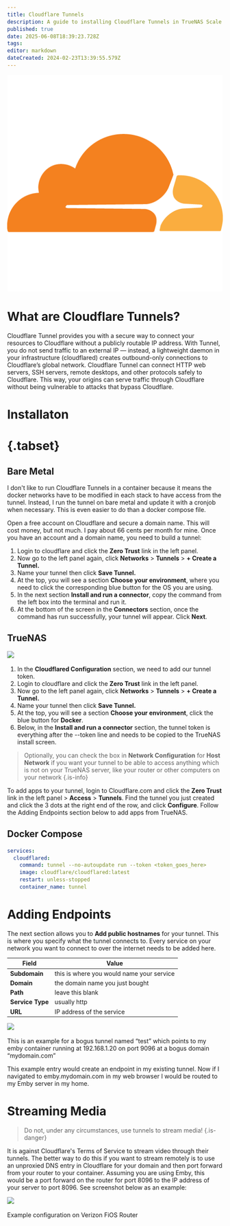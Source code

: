 ```yaml
---
title: Cloudflare Tunnels
description: A guide to installing Cloudflare Tunnels in TrueNAS Scale as well as on bare metal
published: true
date: 2025-06-08T18:39:23.728Z
tags: 
editor: markdown
dateCreated: 2024-02-23T13:39:55.579Z
---
```


![](/cloudflare.png)

# What are Cloudflare Tunnels?

Cloudflare Tunnel provides you with a secure way to connect your resources to Cloudflare without a publicly routable IP address. With Tunnel, you do not send traffic to an external IP — instead, a lightweight daemon in your infrastructure (cloudflared) creates outbound-only connections to Cloudflare’s global network. Cloudflare Tunnel can connect HTTP web servers, SSH servers, remote desktops, and other protocols safely to Cloudflare. This way, your origins can serve traffic through Cloudflare without being vulnerable to attacks that bypass Cloudflare.

# Installaton
# {.tabset}
## Bare Metal

I don't like to run Cloudflare Tunnels in a container because it means the docker networks have to be modified in each stack to have access from the tunnel. Instead, I run the tunnel on bare metal and update it with a cronjob when necessary. This is even easier to do than a docker compose file. 

Open a free account on Cloudflare and secure a domain name. This will cost money, but not much. I pay about 66 cents per month for mine. Once you have an account and a domain name, you need to build a tunnel:

1.  Login to cloudflare and click the **Zero Trust** link in the left panel.
2.  Now go to the left panel again, click **Networks** > **Tunnels** > **\+ Create a Tunnel.**
3.  Name your tunnel then click **Save Tunnel.**
4.  At the top, you will see a section **Choose your environment**, where you need to click the corresponding blue button for the OS you are using.
5.  In the next section **Install and run a connector**, copy the command from the left box into the terminal and run it.
6.  At the bottom of the screen in the **Connectors** section, once the command has run successfully, your tunnel will appear. Click **Next**.

## TrueNAS

![](https://wiki.hydrology.cc/screenshot_from_2023-12-11_11-42-42.png)

1. In the **Cloudflared Configuration** section, we need to add our tunnel token. 
1.  Login to cloudflare and click the **Zero Trust** link in the left panel.
1.  Now go to the left panel again, click **Networks** > **Tunnels** > **\+ Create a Tunnel.**
1.  Name your tunnel then click **Save Tunnel.**
1.  At the top, you will see a section **Choose your environment**, click the blue button for **Docker**. 
1. Below, in the **Install and run a connector** section, the tunnel token is everything after the --token line and needs to be copied to the TrueNAS install screen.

> Optionally, you can check the box in **Network Configuration** for **Host Network** if you want your tunnel to be able to access anything which is not on your TrueNAS server, like your router or other computers on your network
{.is-info}

To add apps to your tunnel, login to Cloudflare.com and click the **Zero Trust** link in the left panel > **Access** > **Tunnels**. Find the tunnel you just created and click the 3 dots at the right end of the row, and click **Configure**. Follow the Adding Endpoints section below to add apps from TrueNAS.

## Docker Compose
```yaml
services:
  cloudflared:
    command: tunnel --no-autoupdate run --token <token_goes_here>
    image: cloudflare/cloudflared:latest
    restart: unless-stopped
    container_name: tunnel
```

# Adding Endpoints

The next section allows you to **Add public hostnames** for your tunnel. This is where you specify what the tunnel connects to. Every service on your network you want to connect to over the internet needs to be added here. 

|  Field   |  Value   |
| --- | --- |
| **Subdomain** | this is where you would name your service |
| **Domain** | the domain name you just bought |
| **Path** | leave this blank |
| **Service Type** | usually http |
| **URL** | IP address of the service |

![](https://wiki.hydrology.cc/screenshot_from_2023-12-11_11-38-58.png)

This is an example for a bogus tunnel named “test” which points to my emby container running at 192.168.1.20 on port 9096 at a bogus domain “mydomain.com”

This example entry would create an endpoint in my existing tunnel. Now if I navigated to emby.mydomain.com in my web browser I would be routed to my Emby server in my home.

# Streaming Media
> 
> Do not, under any circumstances, use tunnels to stream media!
{.is-danger}

It is against Cloudflare's Terms of Service to stream video through their tunnels. The better way to do this if you want to stream remotely is to use an unproxied DNS entry in Cloudflare for your domain and then port forward from your router to your container. Assuming you are using Emby, this would be a port forward on the router for port 8096 to the IP address of your server to port 8096. See screenshot below as an example:

![](https://wiki.hydrology.cc/screenshot_from_2023-12-19_10-11-31.png)

Example configuration on Verizon FiOS Router